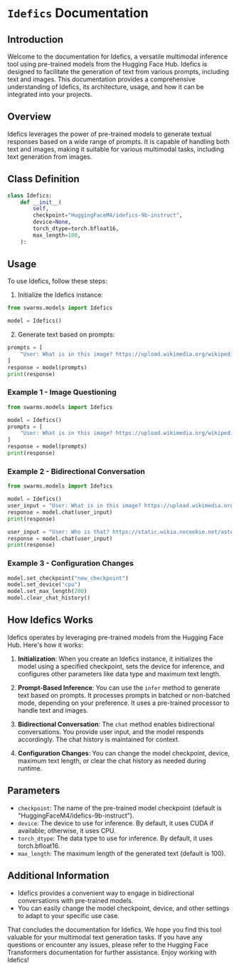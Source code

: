# `Idefics` Documentation

## Introduction

Welcome to the documentation for Idefics, a versatile multimodal inference tool using pre-trained models from the Hugging Face Hub. Idefics is designed to facilitate the generation of text from various prompts, including text and images. This documentation provides a comprehensive understanding of Idefics, its architecture, usage, and how it can be integrated into your projects.

## Overview

Idefics leverages the power of pre-trained models to generate textual responses based on a wide range of prompts. It is capable of handling both text and images, making it suitable for various multimodal tasks, including text generation from images.

## Class Definition

```python
class Idefics:
    def __init__(
        self,
        checkpoint="HuggingFaceM4/idefics-9b-instruct",
        device=None,
        torch_dtype=torch.bfloat16,
        max_length=100,
    ):
```

## Usage

To use Idefics, follow these steps:

1. Initialize the Idefics instance:

```python
from swarms.models import Idefics

model = Idefics()
```

2. Generate text based on prompts:

```python
prompts = [
    "User: What is in this image? https://upload.wikimedia.org/wikipedia/commons/8/86/Id%C3%A9fix.JPG"
]
response = model(prompts)
print(response)
```

### Example 1 - Image Questioning

```python
from swarms.models import Idefics

model = Idefics()
prompts = [
    "User: What is in this image? https://upload.wikimedia.org/wikipedia/commons/8/86/Id%C3%A9fix.JPG"
]
response = model(prompts)
print(response)
```

### Example 2 - Bidirectional Conversation

```python
from swarms.models import Idefics

model = Idefics()
user_input = "User: What is in this image? https://upload.wikimedia.org/wikipedia/commons/8/86/Id%C3%A9fix.JPG"
response = model.chat(user_input)
print(response)

user_input = "User: Who is that? https://static.wikia.nocookie.net/asterix/images/2/25/R22b.gif/revision/latest?cb=20110815073052"
response = model.chat(user_input)
print(response)
```

### Example 3 - Configuration Changes

```python
model.set_checkpoint("new_checkpoint")
model.set_device("cpu")
model.set_max_length(200)
model.clear_chat_history()
```

## How Idefics Works

Idefics operates by leveraging pre-trained models from the Hugging Face Hub. Here's how it works:

1. **Initialization**: When you create an Idefics instance, it initializes the model using a specified checkpoint, sets the device for inference, and configures other parameters like data type and maximum text length.

2. **Prompt-Based Inference**: You can use the `infer` method to generate text based on prompts. It processes prompts in batched or non-batched mode, depending on your preference. It uses a pre-trained processor to handle text and images.

3. **Bidirectional Conversation**: The `chat` method enables bidirectional conversations. You provide user input, and the model responds accordingly. The chat history is maintained for context.

4. **Configuration Changes**: You can change the model checkpoint, device, maximum text length, or clear the chat history as needed during runtime.

## Parameters

- `checkpoint`: The name of the pre-trained model checkpoint (default is "HuggingFaceM4/idefics-9b-instruct").
- `device`: The device to use for inference. By default, it uses CUDA if available; otherwise, it uses CPU.
- `torch_dtype`: The data type to use for inference. By default, it uses torch.bfloat16.
- `max_length`: The maximum length of the generated text (default is 100).

## Additional Information

- Idefics provides a convenient way to engage in bidirectional conversations with pre-trained models.
- You can easily change the model checkpoint, device, and other settings to adapt to your specific use case.

That concludes the documentation for Idefics. We hope you find this tool valuable for your multimodal text generation tasks. If you have any questions or encounter any issues, please refer to the Hugging Face Transformers documentation for further assistance. Enjoy working with Idefics!